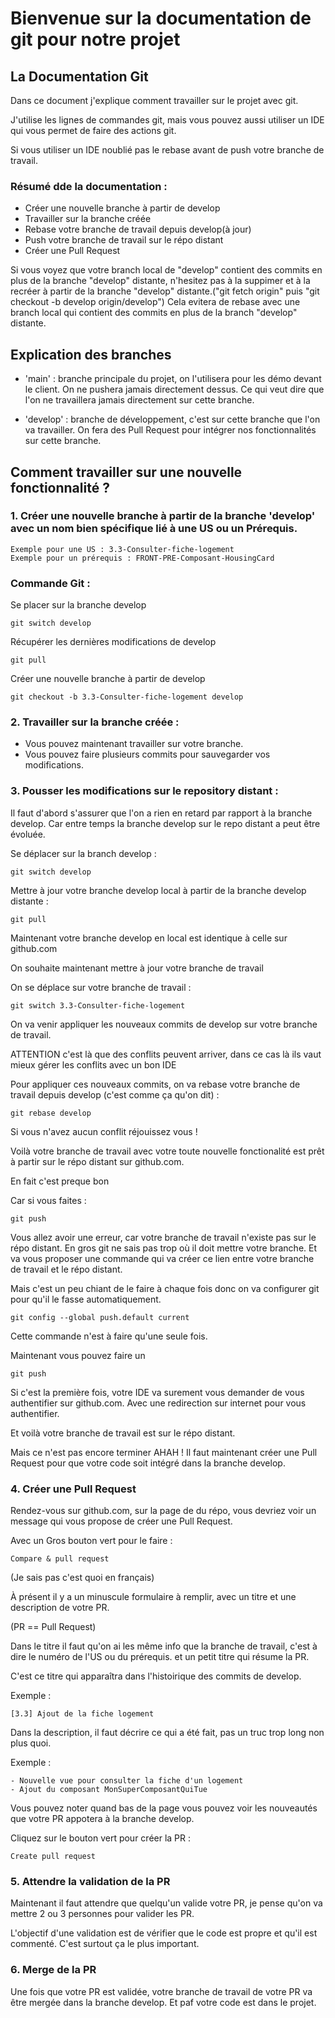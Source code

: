 # Bienvenue sur la documentation de git pour notre projet

## La Documentation Git

Dans ce document j'explique comment travailler sur le projet avec git.

J'utilise les lignes de commandes git, mais vous pouvez aussi utiliser un IDE qui vous permet de faire des actions git.

Si vous utiliser un IDE noublié pas le rebase avant de push votre branche de travail.

### Résumé dde la documentation :
- Créer une nouvelle branche à partir de develop
- Travailler sur la branche créée
- Rebase votre branche de travail depuis develop(à jour)
- Push votre branche de travail sur le répo distant
- Créer une Pull Request

Si vous voyez que votre branch local de "develop" contient des commits en plus de la branche "develop" distante, n'hesitez pas à la suppimer et à la recréer à partir de la branche "develop" distante.("git fetch origin" puis "git checkout -b develop origin/develop") Cela evitera de rebase avec une branch local qui contient des commits en plus de la branch "develop" distante.

## Explication des branches
- 'main' : branche principale du projet, on l'utilisera pour les démo devant le client. On ne pushera jamais directement dessus. Ce qui veut dire que l'on ne travaillera jamais directement sur cette branche.

- 'develop' : branche de développement, c'est sur cette branche que l'on va travailler. On fera des Pull Request pour intégrer nos fonctionnalités sur cette branche.

## Comment travailler sur une nouvelle fonctionnalité ?

### 1. Créer une nouvelle branche à partir de la branche 'develop' avec un nom bien spécifique lié à une US ou un Prérequis.
```
Exemple pour une US : 3.3-Consulter-fiche-logement
Exemple pour un prérequis : FRONT-PRE-Composant-HousingCard
```

### Commande Git :


Se placer sur la branche develop
```
git switch develop
```

Récupérer les dernières modifications de develop
```
git pull
```

Créer une nouvelle branche à partir de develop

```
git checkout -b 3.3-Consulter-fiche-logement develop
```


### 2. Travailler sur la branche créée :
- Vous pouvez maintenant travailler sur votre branche. 
- Vous pouvez faire plusieurs commits pour sauvegarder vos modifications.

### 3. Pousser les modifications sur le repository distant :

Il faut d'abord s'assurer que l'on a rien en retard par rapport à la branche develop.
Car entre temps la branche develop sur le repo distant a peut être évoluée.

Se déplacer sur la branch develop :
```
git switch develop
```

Mettre à jour votre branche develop local à partir de la branche develop distante :
```
git pull
```

Maintenant votre branche develop en local est identique à celle sur github.com

On souhaite maintenant mettre à jour votre branche de travail

On se déplace sur votre branche de travail :
```
git switch 3.3-Consulter-fiche-logement
````

On va venir appliquer les nouveaux commits de develop sur votre branche de travail.

ATTENTION c'est là que des conflits peuvent arriver, dans ce cas là ils vaut mieux gérer les conflits avec un bon IDE

Pour appliquer ces nouveaux commits, on va rebase votre branche de travail depuis develop (c'est comme ça qu'on dit) :
```
git rebase develop
```

Si vous n'avez aucun conflit réjouissez vous ! 

Voilà votre branche de travail avec votre toute nouvelle fonctionalité est prêt à partir sur le répo distant sur github.com.

En fait c'est preque bon

Car si vous faites :
```
git push
```
Vous allez avoir une erreur, car votre branche de travail n'existe pas sur le répo distant.
En gros git ne sais pas trop où il doit mettre votre branche. Et va vous proposer une commande qui va créer ce lien entre votre branche de travail et le répo distant.

Mais c'est un peu chiant de le faire à chaque fois donc on va configurer git pour qu'il le fasse automatiquement.

```
git config --global push.default current
```
Cette commande n'est à faire qu'une seule fois.

Maintenant vous pouvez faire un 
```
git push
```
Si c'est la première fois, votre IDE va surement vous demander de vous authentifier sur github.com.
Avec une redirection sur internet pour vous authentifier.

Et voilà votre branche de travail est sur le répo distant.

Mais ce n'est pas encore terminer AHAH ! Il faut maintenant créer une Pull Request pour que votre code soit intégré dans la branche develop.

### 4. Créer une Pull Request

Rendez-vous sur github.com, sur la page de du répo, vous devriez voir un message qui vous propose de créer une Pull Request.

Avec un Gros bouton vert pour le faire :
```
Compare & pull request
```
(Je sais pas c'est quoi en français)

À présent il y a un minuscule formulaire à remplir, avec un titre et une description de votre PR.

(PR == Pull Request)

Dans le titre il faut qu'on ai les même info que la branche de travail, c'est à dire le numéro de l'US ou du prérequis. et un petit titre qui résume la PR.

C'est ce titre qui apparaîtra dans l'histoirique des commits de develop.

Exemple : 
```
[3.3] Ajout de la fiche logement
```

Dans la description, il faut décrire ce qui a été fait, pas un truc trop long non plus quoi.

Exemple :
```
- Nouvelle vue pour consulter la fiche d'un logement
- Ajout du composant MonSuperComposantQuiTue
```

Vous pouvez noter quand bas de la page vous pouvez voir les nouveautés que votre PR appotera à la branche develop.

Cliquez sur le bouton vert pour créer la PR :
```
Create pull request
```

### 5. Attendre la validation de la PR

Maintenant il faut attendre que quelqu'un valide votre PR, je pense qu'on va mettre 2 ou 3 personnes pour valider les PR.

L'objectif d'une validation est de vérifier que le code est propre et qu'il est commenté. C'est surtout ça le plus important.


### 6. Merge de la PR

Une fois que votre PR est validée, votre branche de travail de votre PR va être mergée dans la branche develop. Et paf votre code est dans le projet.